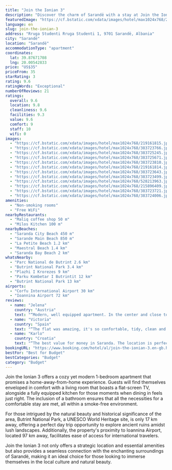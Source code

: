 ```yaml
---
title: "Join the Ionian 3"
description: "Discover the charm of Sarandë with a stay at Join the Ionian 3, a prime accommodation choice for travelers seeking both comfort and convenience."
featuredImage: "https://cf.bstatic.com/xdata/images/hotel/max1024x768/219161815.jpg?k=b6b41eaba84620e1cdedd2c48e9336aa25a05ed16195ce82b0fc9073690c0f22&o=&hp=1"
language: en
slug: join-the-ionian-3
address: "Rruga Studenti Rruga Studenti 1, 9701 Sarandë, Albania"
city: "Sarandë"
location: "Sarandë"
accommodationType: "apartment"
coordinates:
  lat: 39.87671708
  lng: 20.00542833
price: "US$35"
priceFrom: 35
starRating: 3
rating: 9.6
ratingWords: "Exceptional"
numberOfReviews: 21
ratings:
  overall: 9.6
  location: 9.8
  cleanliness: 9.6
  facilities: 9.3
  value: 9.6
  comfort: 9
  staff: 10
  wifi: 0
images:
  - "https://cf.bstatic.com/xdata/images/hotel/max1024x768/219161815.jpg?k=b6b41eaba84620e1cdedd2c48e9336aa25a05ed16195ce82b0fc9073690c0f22&o=&hp=1"
  - "https://cf.bstatic.com/xdata/images/hotel/max1024x768/383723766.jpg?k=9a23b806a751a1d688ceed8f7c3fe875d582ccad7ccfaa055d9afe37eb555e44&o=&hp=1"
  - "https://cf.bstatic.com/xdata/images/hotel/max1024x768/383725245.jpg?k=4fce5fb041c57abd1445bf4cf23e7b28764f905e42a583c89673c8fa7b22d288&o=&hp=1"
  - "https://cf.bstatic.com/xdata/images/hotel/max1024x768/383725671.jpg?k=4a4c934702392d9bb45038c4839db13692b4302a8f399d7d9ada3b1aa6eeb091&o=&hp=1"
  - "https://cf.bstatic.com/xdata/images/hotel/max1024x768/383723810.jpg?k=6d5d0646ba8cc70b488c1667f20f29588802f61562e003f694cc3bc4b16929dd&o=&hp=1"
  - "https://cf.bstatic.com/xdata/images/hotel/max1024x768/219161814.jpg?k=e89dbfa5ddbb074e12f0fd15677e2c5bd9c50e27dfb25a554b987d1584c816f3&o=&hp=1"
  - "https://cf.bstatic.com/xdata/images/hotel/max1024x768/383723643.jpg?k=3474e2ace56b88cbd43976b549fff748cf8acc264ba57061c2e9b4e1a482f3fc&o=&hp=1"
  - "https://cf.bstatic.com/xdata/images/hotel/max1024x768/383723499.jpg?k=09bdb423530d28aa5198bb56502d5e55f5f8be45191c18d863b3bff70dd210a3&o=&hp=1"
  - "https://cf.bstatic.com/xdata/images/hotel/max1024x768/528213963.jpg?k=f0abd5147c7df58b229db25e672a53cca33acf6c46a67a21ba9a2b3060cb3223&o=&hp=1"
  - "https://cf.bstatic.com/xdata/images/hotel/max1024x768/215896409.jpg?k=ca145359c427099dea30c139b7a5d5e7394a0ab65e2adcb67a7b10521dbaabad&o=&hp=1"
  - "https://cf.bstatic.com/xdata/images/hotel/max1024x768/383723721.jpg?k=a4892126b237edf4d3189cf48a741f1e41e73567a96d40ad5c858107f0e27680&o=&hp=1"
  - "https://cf.bstatic.com/xdata/images/hotel/max1024x768/383724006.jpg?k=d7dcb5a663f32e54b99d41d8fed637ae4d498ac80d643ea21a2d624cbd708c2a&o=&hp=1"
amenities:
  - "Non-smoking rooms"
  - "Free WiFi"
nearbyRestaurants:
  - "Maliq coffee shop 50 m"
  - "Milos Kitchen 100 m"
nearbyBeaches:
  - "Saranda City Beach 450 m"
  - "Sarande Main Beach 850 m"
  - "La Petite Beach 1.2 km"
  - "Maestral Beach 1.4 km"
  - "Saranda Bay Beach 2 km"
whatsNearby:
  - "Parc National de Butrint 2.6 km"
  - "Butrint National Park 3.4 km"
  - "Plazhi I Krorezes 9 km"
  - "Parku Kombetar I Butrintit 12 km"
  - "Butrint National Park 13 km"
airports:
  - "Corfu International Airport 30 km"
  - "Ioannina Airport 72 km"
reviews:
  - name: "Jelena"
    country: "Austria"
    text: "“Modern, well equipped apartment. In the center and close to the beaches. So many shops, bakeries around. Great value for price that we payed. Thank you”"
  - name: "Victoria"
    country: "Spain"
    text: "“The flat was amazing, it's so confortable, tidy, clean and it's all furniture which you need on holidays Location was good as well, 10 minutes from the beach and the owners were so friendly and helpfull for everything. 10 to 10”"
  - name: "Karlo"
    country: "Croatia"
    text: "“The best value for money in Saranda. The location is perfect, apartment is small but everything what you need have inside. Almost everything is brand new. Also you can use kitchen utensils for cooking. The owner is great family which they can help...”"
bookingURL: "https://www.booking.com/hotel/al/join-the-ionian-3.en-gb.html?aid=8035640"
bestFor: "Best for Budget"
bestCategories: "Budget"
category: "Budget"
---
```


Join the Ionian 3 offers a cozy yet modern 1-bedroom apartment that promises a home-away-from-home experience. Guests will find themselves enveloped in comfort with a living room that boasts a flat-screen TV, alongside a fully equipped kitchen for those moments when dining in feels just right. The inclusion of a bathroom ensures that all the necessities for a comfortable stay are met, all within a smoke-free environment.

For those intrigued by the natural beauty and historical significance of the area, Butrint National Park, a UNESCO World Heritage site, is only 17 km away, offering a perfect day trip opportunity to explore ancient ruins amidst lush landscapes. Additionally, the property's proximity to Ioannina Airport, located 97 km away, facilitates ease of access for international travelers.

Join the Ionian 3 not only offers a strategic location and essential amenities but also provides a seamless connection with the enchanting surroundings of Sarandë, making it an ideal choice for those looking to immerse themselves in the local culture and natural beauty.
